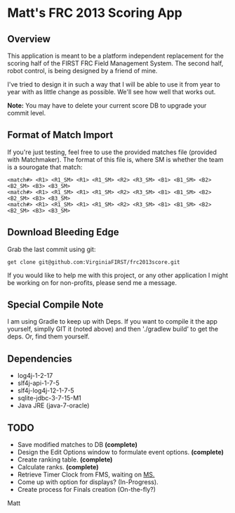Matt's FRC 2013 Scoring App
====
Overview
----
This application is meant to be a platform independent replacement
for the scoring half of the FIRST FRC Field Management System.
The second half, robot control, is being designed by a friend of mine.

I've tried to design it in such a way that I will be able to use it from
year to year with as little change as possible.
We'll see how well that works out.

**Note:** You may have to delete your current score DB to upgrade your commit level.

Format of Match Import
----
If you're just testing, feel free to use the provided matches file (provided with Matchmaker).
The format of this file is, where SM is whether the team is a sourogate that match:
```
<match#> <R1> <R1_SM> <R1> <R1_SM> <R2> <R3_SM> <B1> <B1_SM> <B2> <B2_SM> <B3> <B3_SM>
<match#> <R1> <R1_SM> <R1> <R1_SM> <R2> <R3_SM> <B1> <B1_SM> <B2> <B2_SM> <B3> <B3_SM>
<match#> <R1> <R1_SM> <R1> <R1_SM> <R2> <R3_SM> <B1> <B1_SM> <B2> <B2_SM> <B3> <B3_SM>
```

Download Bleeding Edge
----
Grab the last commit using git:
```
get clone git@github.com:VirginiaFIRST/frc2013score.git
```
If you would like to help me with this project, or any other
application I might be working on for non-profits, please send me a message.

Special Compile Note
----
I am using Gradle to keep up with Deps. If you want to compile it the app yourself, simplly GIT it (noted above) and then './gradlew build' to get the deps. Or, find them yourself.

Dependencies
----
- log4j-1-2-17
- slf4j-api-1-7-5
- slf4j-log4j-12-1-7-5
- sqlite-jdbc-3-7-15-M1
- Java JRE (java-7-oracle)

TODO
----
- Save modified matches to DB **(complete)**
- Design the Edit Options window to formulate event options. **(complete)**
- Create ranking table. **(complete)**
- Calculate ranks. **(complete)**
- Retrieve Timer Clock from FMS, waiting on [MS.](/Shoob189)
- Come up with option for displays? (In-Progress).
- Create process for Finals creation (On-the-fly?)

Matt
